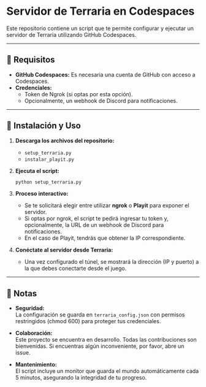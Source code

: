 # Servidor de Terraria en Codespaces

Este repositorio contiene un script que te permite configurar y ejecutar un servidor de Terraria utilizando GitHub Codespaces.

---

## 📜 Requisitos

- **GitHub Codespaces:** Es necesaria una cuenta de GitHub con acceso a Codespaces.
- **Credenciales:**
  - Token de Ngrok (si optas por esta opción).
  - Opcionalmente, un webhook de Discord para notificaciones.

---

## 🔧 Instalación y Uso

1. **Descarga los archivos del repositorio:**
   - `setup_terraria.py`
   - `instalar_playit.py`

2. **Ejecuta el script:**
   ```bash
   python setup_terraria.py
   ```

3. **Proceso interactivo:**
   - Se te solicitará elegir entre utilizar **ngrok** o **Playit** para exponer el servidor.
   - Si optas por ngrok, el script te pedirá ingresar tu token y, opcionalmente, la URL de un webhook de Discord para notificaciones.
   - En el caso de Playit, tendrás que obtener la IP correspondiente.

4. **Conéctate al servidor desde Terraria:**
   - Una vez configurado el túnel, se mostrará la dirección (IP y puerto) a la que debes conectarte desde el juego.

---

## 📌 Notas

- **Seguridad:**  
  La configuración se guarda en `terraria_config.json` con permisos restringidos (chmod 600) para proteger tus credenciales.

- **Colaboración:**  
  Este proyecto se encuentra en desarrollo. Todas las contribuciones son bienvenidas. Si encuentras algún inconveniente, por favor, abre un issue.

- **Mantenimiento:**  
  El script incluye un monitor que guarda el mundo automáticamente cada 5 minutos, asegurando la integridad de tu progreso.
